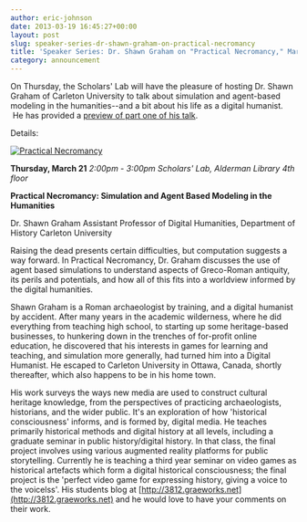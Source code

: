 ```yaml
---
author: eric-johnson
date: 2013-03-19 16:45:27+00:00
layout: post
slug: speaker-series-dr-shawn-graham-on-practical-necromancy
title: 'Speaker Series: Dr. Shawn Graham on "Practical Necromancy," March 21'
category: announcement
---
```


On Thursday, the Scholars' Lab will have the pleasure of hosting Dr. Shawn Graham of Carleton University to talk about simulation and agent-based modeling in the humanities--and a bit about his life as a digital humanist.  He has provided a [preview of part one of his talk](http://electricarchaeology.ca/2013/03/19/practical-necromancy-talk-scholarslab-part-i/).

Details:


[![Practical Necromancy](http://static.scholarslab.org/wp-content/uploads/2013/03/shawngraham21.jpg)](http://static.scholarslab.org/wp-content/uploads/2013/03/shawngraham21.jpg)

**Thursday, March 21**
_2:00pm - 3:00pm_
_Scholars' Lab, Alderman Library 4th floor_




**Practical Necromancy: Simulation and Agent Based Modeling in the Humanities**




Dr. Shawn Graham
Assistant Professor of Digital Humanities, Department of History
Carleton University




Raising the dead presents certain difficulties, but computation suggests a way forward. In Practical Necromancy, Dr. Graham discusses the use of agent based simulations to understand aspects of Greco-Roman antiquity, its perils and potentials, and how all of this fits into a worldview informed by the digital humanities.




Shawn Graham is a Roman archaeologist by training, and a digital humanist by accident. After many years in the academic wilderness, where he did everything from teaching high school, to starting up some heritage-based businesses, to hunkering down in the trenches of for-profit online education, he discovered that his interests in games for learning and teaching, and simulation more generally, had turned him into a Digital Humanist. He escaped to Carleton University in Ottawa, Canada, shortly thereafter, which also happens to be in his home town.




His work surveys the ways new media are used to construct cultural heritage knowledge, from the perspectives of practicing archaeologists, historians, and the wider public. It's an exploration of how 'historical consciousness' informs, and is formed by, digital media. He teaches primarily historical methods and digital history at all levels, including a graduate seminar in public history/digital history. In that class, the final project involves using various augmented reality platforms for public storytelling. Currently he is teaching a third year seminar on video games as historical artefacts which form a digital historical consciousness; the final project is the 'perfect video game for expressing history, giving a voice to the voicelss'. His students blog at [http://3812.graeworks.net](http://3812.graeworks.net) and he would love to have your comments on their work.

